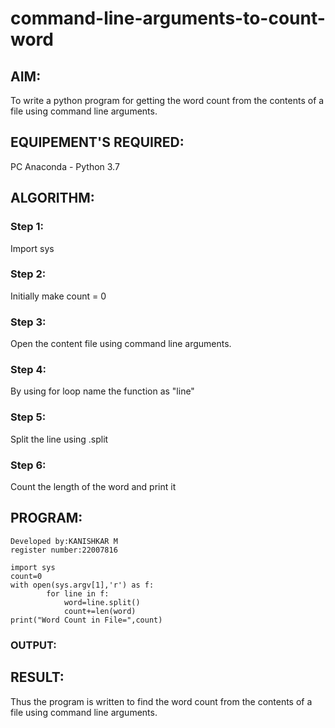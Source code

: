 # command-line-arguments-to-count-word
## AIM:
To write a python program for getting the word count from the contents of a file using command line arguments.
## EQUIPEMENT'S REQUIRED: 
PC
Anaconda - Python 3.7
## ALGORITHM: 
### Step 1:

Import sys
### Step 2:

Initially make count = 0
### Step 3:

Open the content file using command line arguments.
### Step 4:

By using for loop name the function as "line"
### Step 5:

Split the line using .split
### Step 6:

Count the length of the word and print it

## PROGRAM:

```
Developed by:KANISHKAR M
register number:22007816

import sys
count=0
with open(sys.argv[1],'r') as f:
        for line in f:
            word=line.split()
            count+=len(word)
print("Word Count in File=",count)
```

### OUTPUT:



## RESULT:
Thus the program is written to find the word count from the contents of a file using command line arguments.
